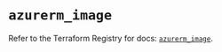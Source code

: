 # `azurerm_image`

Refer to the Terraform Registry for docs: [`azurerm_image`](https://registry.terraform.io/providers/hashicorp/azurerm/3.103.0/docs/resources/image).
